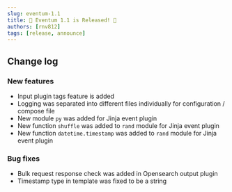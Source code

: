 ```yaml
---
slug: eventum-1.1
title: 🎉 Eventum 1.1 is Released! 🎉
authors: [rnv812]
tags: [release, announce]
---
```


## Change log

### New features
- Input plugin tags feature is added
- Logging was separated into different files individually for configuration / compose file
- New module `py` was added for Jinja event plugin
- New function `shuffle` was added to `rand` module for Jinja event plugin
- New function `datetime.timestamp` was added to `rand` module for Jinja event plugin

### Bug fixes
- Bulk request response check was added in Opensearch output plugin
- Timestamp type in template was fixed to be a string
